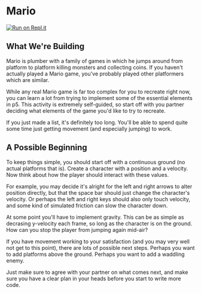 # Mario

[![Run on Repl.it](https://repl.it/badge/github/upperlinecode/mario-javascript)](https://repl.it/github/upperlinecode/mario-javascript)

## What We're Building

Mario is plumber with a family of games in which he jumps around from platform to platform killing monsters and collecting coins. If you haven't actually played a Mario game, you've probably played other platformers which are similar.

While any real Mario game is far too complex for you to recreate right now, you can learn a lot from trying to implement some of the essential elements in p5. This activity is extremely self-guided, so start off with you partner deciding what elements of the game you'd like to try to recreate.

If you just made a list, it's definitely too long. You'll be able to spend quite some time just getting movement (and especially jumping) to work.

## A Possible Beginning

To keep things simple, you should start off with a continuous ground (no actual platforms that is). Create a character with a position and a velocity. Now think about how the player should interact with these values.

For example, you may decide it's alright for the left and right arrows to alter position directly, but that the space bar should just change the character's velocity. Or perhaps the left and right keys should also only touch velocity, and some kind of simulated friction can slow the character down.

At some point you'll have to implement gravity. This can be as simple as decrasing y-velocity each frame, so long as the character is on the ground. How can you stop the player from jumping again mid-air?

If you have movement working to your satisfaction (and you may very well not get to this point), there are lots of possible next steps. Perhaps you want to add platforms above the ground. Perhaps you want to add a waddling enemy.

Just make sure to agree with your partner on what comes next, and make sure you have a clear plan in your heads before you start to write more code.
